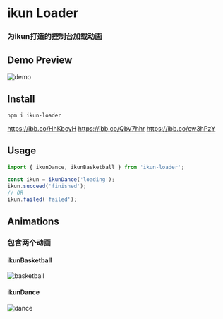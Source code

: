 # ikun Loader
### 为ikun打造的控制台加载动画


## Demo Preview
![demo](https://i.ibb.co/XDLx9mY/demo.gif)

## Install
```shell
npm i ikun-loader

```
https://ibb.co/HhKbcyH
https://ibb.co/QbV7hhr
https://ibb.co/cw3hPzY
## Usage
```javascript
import { ikunDance, ikunBasketball } from 'ikun-loader';

const ikun = ikunDance('loading');
ikun.succeed('finished');
// OR
ikun.failed('failed');

```

## Animations
### 包含两个动画
#### ikunBasketball
![basketball](https://i.ibb.co/Dr1vBFR/basketball.gif)
#### ikunDance
![dance](https://i.ibb.co/2nr0RRg/dance.gif)




